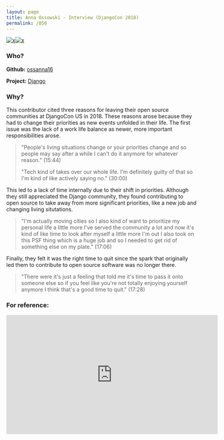 ```yaml
---
layout: page
title: Anna Ossowski - Interview (DjangoCon 2018)
permalink: /050
---
```


[![x](https://img.shields.io/badge/-Not%20Enough%20Time%20(Internal)-darkblue)](/#NETI)[![x](https://img.shields.io/badge/-No%20Longer%20Enjoyable-ff033e)](/#NLE)

### Who?

**Github:** [ossanna16](https://github.com/ossanna16)

**Project:** [Django](https://github.com/django/django)

### Why?

This contributor cited three reasons for leaving their open source communities at DjangoCon US in 2018. These reasons arose because they had to change their priorities as new events unfolded in their life. The first issue was the lack of a work life balance as newer, more important responsibilities arose.

> "People's living situations change or your priorities change and so people may say after a while I can't do it anymore for whatever reason." (15:44)
>
> "Tech kind of takes over our whole life. I'm definitely guilty of that so I'm kind of like actively saying no." (30:00)

This led to a lack of time internally due to their shift in priorities. Although they still appreciated the Django community, they found contributing to open source to take away from more significant priorities, like a new job and changing living situtations.

> "I'm actually moving cities so I also kind of want to prioritize my personal life a little more I've served the community a lot and now it's kind of like time to look after myself a little more I'm out I also took on this PSF thing which is a huge job and so I needed to get rid of something else on my plate." (17:06)

Finally, they felt it was the right time to quit since the spark that originally led them to contribute to open source software was no longer there.

> "There were it's just a feeling that told me it's time to pass it onto someone else so if you feel like you're not totally enjoying yourself anymore I think that's a good time to quit." (17:28)

### For reference:

<iframe width="560" height="315" src="https://www.youtube.com/embed/Nzi1zKtHv1Q?start=933" title="YouTube video player" frameborder="0" allow="accelerometer; autoplay; clipboard-write; encrypted-media; gyroscope; picture-in-picture" allowfullscreen></iframe>
